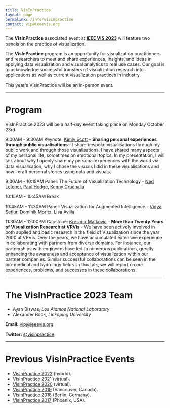 ```yaml
---
title: VisInPractice
layout: page
permalink: /info/visinpractice
contact: vip@ieeevis.org
---
```


The **VisInPractice** associated event at **[IEEE VIS 2023](http://ieeevis.org/year/2023/welcome)** will feature two panels on the practice of visualization.

The **VisInPractice** program is an opportunity for visualization practitioners and researchers to meet and share experiences, insights, and ideas in applying data visualization and visual analytics to real use cases. Our goal is to acknowledge successful transfers of visualization research into applications as well as current visualization practices in industry.

This year's VisinPractice will be an in-person event.
- - -

# Program

VisInPractice 2023 will be a half-day event taking place on Monday October 23rd. 

9:00AM - 9:30AM Keynote: [Kimly Scott](https://public.tableau.com/app/profile/kimly.scott/vizzes) - **Sharing personal experiences through public visualisations** -  I share bespoke visualisations through my public work and through those visualisations, I have shared many aspects of my personal life, sometimes on emotional topics. In my presentation, I will talk about why I openly share my personal experiences with the world via data visualisation, why I chose the visuals I did in these visualisations and how I craft personal stories using data and visuals.

9:30AM - 10:15AM Panel: The Future of Visualization Technology - [Ned Letcher](https://www.thoughtworks.com/en-au/profiles/n/ned-letcher), [Paul Hodge](https://datavizguy.com/), [Kenny Gruchalla](https://www.nrel.gov/research/staff/kenny-gruchalla.html)

10:15AM - 10:45AM Break

10:45AM - 11:30AM Panel: Visualization for Augmented Intelligence - [Vidya Setlur](https://www.tableau.com/research/people/vidya-setlur), [Dominik Moritz](https://www.domoritz.de/), [Lisa Avilla](https://www.kitware.com/lisa-avila/)

11:30AM - 12:00PM Capstone: [Kresimir Matkovic](https://www.vrvis.at/en/about-us/team/infos/matkovic-kresimir) - **More than Twenty Years of Visualization Research at VRVis** - We have been actively involved in both applied and basic research in the field of Visualization since the year 2000 at VRVis. Over the years, we have accumulated extensive experience in collaborating with partners from diverse domains. For instance, our partnerships with engineers have led to numerous publications, greatly enhancing the awareness and acceptance of visualization within our partner companies. Similar successful collaborations can be seen in the bio-medical and hydrology fields. In this talk, we will report on our experiences, problems, and successes in these collaborations.

- - -

# The VisInPractice 2023 Team

* Ayan Biswas, _Los Alamos National Laboratory_
* Alexander Bock, _Linköping University_


**Email:** [vip@ieeevis.org](mailto:vip@ieeevis.org)

**Twitter:** [@visinpractice](https://twitter.com/visinpractice)

- - -

# Previous VisInPractice Events 
* [VisInPractice 2022](http://ieeevis.org/year/2022/info/visinpractice) (hybrid).
* [VisInPractice 2021](http://ieeevis.org/year/2021/info/visinpractice) (virtual).
* [VisInPractice 2020](https://visinpractice.github.io/assets/vip2020/index.html) (virtual).
* [VisInPractice 2019](https://visinpractice.github.io/assets/vip2019/index.html) (Vancouver, Canada).
* [VisInPractice 2018](https://visinpractice.github.io/assets/vip2018/index.html) (Berlin, Germany).
* [VisInPractice 2017](https://visinpractice.github.io/assets/vip2017/index.html) (Phoenix, USA).
